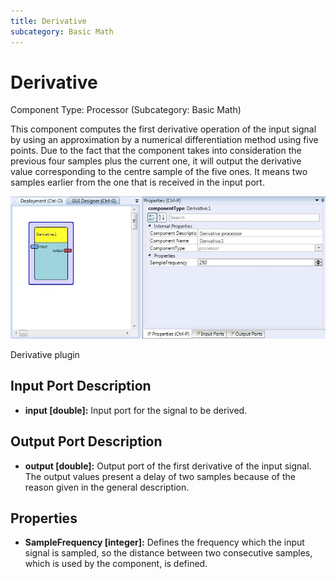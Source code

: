```yaml
---
title: Derivative
subcategory: Basic Math
---
```


# Derivative

Component Type: Processor (Subcategory: Basic Math)

This component computes the first derivative operation of the input signal by using an approximation by a numerical differentiation method using five points. Due to the fact that the component takes into consideration the previous four samples plus the current one, it will output the derivative value corresponding to the centre sample of the five ones. It means two samples earlier from the one that is received in the input port.

![Screenshot: Derivative plugin](./img/derivative.jpg "Screenshot: Derivative plugin")

Derivative plugin

## Input Port Description

- **input \[double\]:** Input port for the signal to be derived.

## Output Port Description

- **output \[double\]:** Output port of the first derivative of the input signal. The output values present a delay of two samples because of the reason given in the general description.

## Properties

- **SampleFrequency \[integer\]:** Defines the frequency which the input signal is sampled, so the distance between two consecutive samples, which is used by the component, is defined.
